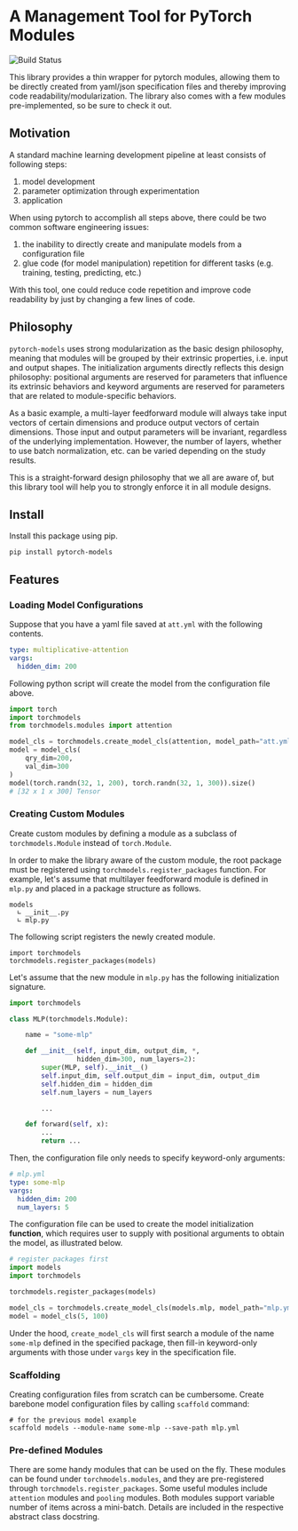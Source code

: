# A Management Tool for PyTorch Modules #

![Build Status](https://travis-ci.com/kaniblu/pytorch-models.svg?branch=master)

This library provides a thin wrapper for pytorch modules, allowing them to be 
directly created from yaml/json specification files and thereby improving code
readability/modularization. The library also comes with a few modules 
pre-implemented, so be sure to check it out. 


## Motivation ##

A standard machine learning development pipeline at least consists of following
steps:

  1. model development
  2. parameter optimization through experimentation
  3. application

When using pytorch to accomplish all steps above, there could be two 
common software engineering issues:

  1. the inability to directly create and manipulate models from a configuration
     file
  2. glue code (for model manipulation) repetition for different tasks 
     (e.g. training, testing, predicting, etc.)
     
With this tool, one could reduce code repetition and improve code readability
by just by changing a few lines of code.
 

## Philosophy ##

`pytorch-models` uses strong modularization as the basic design philosophy, 
 meaning that modules will be grouped by their extrinsic properties, i.e.
 input and output shapes. The initialization arguments directly reflects this
 design philosophy: positional arguments are reserved for parameters that 
 influence its extrinsic behaviors and keyword arguments are reserved for 
 parameters that are related to module-specific behaviors. 
 
 As a basic example, a multi-layer feedforward module will always take 
 input vectors of certain dimensions and produce output vectors of certain
 dimensions. Those input and output parameters will be invariant, regardless
 of the underlying implementation. However, the number of layers, whether to use
 batch normalization, etc. can be varied depending on the study results. 
 
 This is a straight-forward design philosophy that we all are aware of, but this library tool will help you to strongly enforce it in all module designs. 
 
 
## Install ##

Install this package using pip.

    pip install pytorch-models


## Features ##

### Loading Model Configurations ###

Suppose that you have a yaml file saved at `att.yml` with the following 
contents.

```yaml
type: multiplicative-attention
vargs:
  hidden_dim: 200
```

Following python script will create the model from the configuration file above.

```python
import torch
import torchmodels
from torchmodels.modules import attention

model_cls = torchmodels.create_model_cls(attention, model_path="att.yml")
model = model_cls(
    qry_dim=200,
    val_dim=300
)
model(torch.randn(32, 1, 200), torch.randn(32, 1, 300)).size()
# [32 x 1 x 300] Tensor

```

### Creating Custom Modules ###

Create custom modules by defining a module as a subclass of `torchmodels.Module`
instead of `torch.Module`. 

In order to make the library aware of the custom module, the root package must 
be registered using `torchmodels.register_packages` function. For example, let's
assume that multilayer feedforward module is defined in `mlp.py` and placed in
a package structure as follows.

```
models
  ∟ __init__.py
  ∟ mlp.py
```

The following script registers the newly created module.

```
import torchmodels
torchmodels.register_packages(models)
```
    
Let's assume that the new module in `mlp.py` has the following initialization 
signature.

```python
import torchmodels

class MLP(torchmodels.Module):

    name = "some-mlp"

    def __init__(self, input_dim, output_dim, *, 
                 hidden_dim=300, num_layers=2):
        super(MLP, self).__init__()
        self.input_dim, self.output_dim = input_dim, output_dim
        self.hidden_dim = hidden_dim
        self.num_layers = num_layers

        ...

    def forward(self, x):
        ...
        return ...
```

Then, the configuration file only needs to specify keyword-only arguments:

```yaml
# mlp.yml
type: some-mlp
vargs:
  hidden_dim: 200
  num_layers: 5
```

The configuration file can be used to create the model initialization
**function**, which requires user to supply with positional arguments to obtain
the model, as illustrated below.

```python
# register packages first
import models
import torchmodels

torchmodels.register_packages(models)

model_cls = torchmodels.create_model_cls(models.mlp, model_path="mlp.yml")
model = model_cls(5, 100)
```

Under the hood, `create_model_cls` will first search a module of the name
`some-mlp` defined in the specified package, then fill-in keyword-only arguments
with those under `vargs` key in the specification file.

### Scaffolding ###

Creating configuration files from scratch can be cumbersome. Create barebone model configuration files by calling `scaffold` command:

```
# for the previous model example
scaffold models --module-name some-mlp --save-path mlp.yml
```

### Pre-defined Modules ###

There are some handy modules that can be used on the fly. These
modules can be found under `torchmodels.modules`, and they are 
pre-registered through `torchmodels.register_packages`. Some useful
modules include `attention` modules and `pooling` modules. Both 
modules support variable number of items across a mini-batch. Details
are included in the respective abstract class docstring.